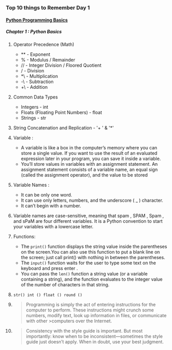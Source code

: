 ### Top 10 things to Remember Day 1 
#### [Python Programming Basics]()

##### Chapter 1 : Python Basics

1. Operator Precedence (Math)
   - ** - Exponent
   - %  - Modulus / Remainder
   - // - Integer Division / Floored Quotient
   - /  - Division
   - *\ - Multiplication
   - -\ - Subtraction
   - +\ - Addition

2. Common Data Types
   - Integers - int
   - Floats (Floating Point Numbers) - float
   - Strings - str

3. String Concatenation and Replication - '+ ' & '*'

4. Variable :
   - A variable is like a box in the computer’s memory where you can store a single value. If you want to use the result of an evaluated expression later in your program, you can save it inside a variable.
   - You’ll store values in variables with an assignment statement. An assignment statement consists of a variable name, an equal sign (called the assignment operator), and the value to be stored

5. Variable Names :
   - It can be only one word.
   - It can use only letters, numbers, and the underscore ( _ ) character.
   - It can’t begin with a number.
6. Variable names are case-sensitive, meaning that spam , SPAM , Spam , and sPaM are four different variables. It is a Python convention to start your variables with a lowercase letter.

7. Functions:
    - The `print()` function displays the string value inside the parentheses on the screen.You can also use this function to put a blank line on the screen; just call print() with nothing in between the parentheses.
    - The `input()` function waits for the user to type some text on the keyboard and press enter .
    - You can pass the `len()` function a string value (or a variable containing a string), and the function evaluates to the integer value of the number of characters in that string.

8. `str() int () float () round ()`

9. >Programming is simply the act of entering instructions for the computer to perform. These instructions might crunch some numbers, modify text, look up information in files, or communicate with other >computers over the Internet.

10. > Consistency with the style guide is important. But most importantly: know when to be inconsistent—sometimes the style guide just doesn’t apply. When in doubt, use your best judgment.